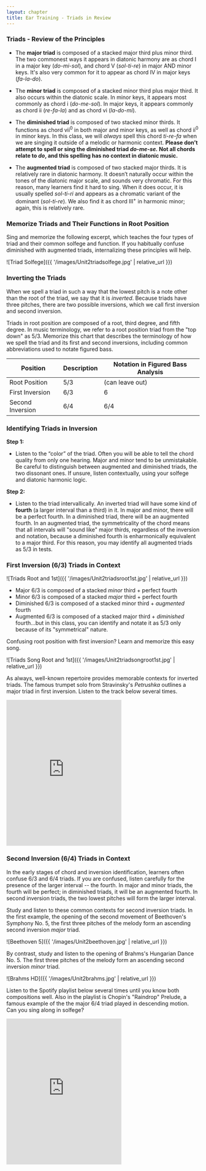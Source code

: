 ```yaml
---
layout: chapter
title: Ear Training - Triads in Review
---
```


### Triads - Review of the Principles

- The **major triad** is composed of a stacked major third plus minor third. The two commonest ways it appears in diatonic harmony are as chord I in a major key (*do-mi-sol*), and chord V (*sol-ti-re*) in major AND minor keys. It's also very common for it to appear as chord IV in major keys (*fa-la-do*).

- The **minor triad** is composed of a stacked minor third plus major third. It also occurs within the diatonic scale. In minor keys, it appears most commonly as chord i (*do-me-sol*). In major keys, it appears commonly as chord ii (*re-fa-la*) and as chord vi (*la-do-mi*).

- The **diminished triad** is composed of two stacked minor thirds. It functions as chord vii<sup>0</sup> in both major and minor keys, as well as chord ii<sup>0</sup> in minor keys. In this class, we will *always* spell this chord *ti-re-fa* when we are singing it outside of a melodic or harmonic context. **Please don’t attempt to spell or sing the diminished triad *do-me-se.* Not all chords relate to *do*, and this spelling has no context in diatonic music.**

- The **augmented triad** is composed of two stacked major thirds. It is relatively rare in diatonic harmony. It doesn’t naturally occur within the tones of the diatonic major scale, and sounds very chromatic. For this reason, many learners find it hard to sing. When it does occur, it is usually spelled *sol-ti-ri* and appears as a chromatic variant of the dominant (*sol-ti-re*). We also find it as chord III<sup>+</sup> in harmonic minor; again, this is relatively rare.

### Memorize Triads and Their Functions in Root Position

Sing and memorize the following excerpt, which teaches the four types of triad and their common solfege and function. If you habitually confuse diminished with augmented triads, internalizing these principles will help.

 ![Triad Solfege]({{ '/images/Unit2triadsolfege.jpg' | relative_url }})

### Inverting the Triads

When we spell a triad in such a way that the lowest pitch is a note other than the root of the triad, we say that it is *inverted*. Because triads have three pitches, there are two possible inversions, which we call first inversion and second inversion.

Triads in root position are composed of a root, third degree, and fifth degree. In music terminology, we refer to a root position triad from the "top down" as 5/3. Memorize this chart that describes the terminology of how we spell the triad and its first and second inversions, including common abbreviations used to notate figured bass.

Position | Description | Notation in Figured Bass Analysis
--- | --- | ---
Root Position | 5/3 | (can leave out)
First Inversion | 6/3 | 6
Second Inversion | 6/4 | 6/4

### Identifying Triads in Inversion

**Step 1:** 
- Listen to the “color” of the triad. Often you will be able to tell the chord quality from only one hearing. Major and minor tend to be unmistakable. Be careful to distinguish between augmented and diminished triads, the two dissonant ones. If unsure, listen contextually, using your solfege and diatonic harmonic logic.

**Step 2:** 
- Listen to the triad intervallically. An inverted triad will have some kind of **fourth** (a larger interval than a third) in it. In major and minor, there will be a perfect fourth. In a diminished triad, there will be an augmented fourth. In an augmented triad, the symmetricality of the chord means that all intervals will "sound like" major thirds, regardless of the inversion and notation, because a diminished fourth is enharmonically equivalent to a major third. For this reason, you may identify all augmented triads as 5/3 in tests.

### First Inversion (6/3) Triads in Context

 ![Triads Root and 1st]({{ '/images/Unit2triadsroot1st.jpg' | relative_url }})

 - Major 6/3 is composed of a stacked *minor* third + perfect fourth
 - Minor 6/3 is composed of a stacked *major* third + perfect fourth
 - Diminished 6/3 is composed of a stacked minor third + *augmented* fourth
 - Augmented 6/3 is composed of a stacked major third + *diminished* fourth...but in this class, you can identify and notate it as 5/3 only because of its "symmetrical" nature.

 Confusing root position with first inversion? Learn and memorize this easy song.

  ![Triads Song Root and 1st]({{ '/images/Unit2triadsongroot1st.jpg' | relative_url }})

  As always, well-known repertoire provides memorable contexts for inverted triads. The famous trumpet solo from Stravinsky's *Petrushka* outlines a major triad in first inversion. Listen to the track below several times.

  <iframe src="https://open.spotify.com/embed/playlist/2NkUgMHehnsrIora4pka8Y" width="300" height="380" frameborder="0" allowtransparency="true" allow="encrypted-media"></iframe>

### Second Inversion (6/4) Triads in Context

In the early stages of chord and inversion identification, learners often confuse 6/3 and 6/4 triads. If you are confused, listen carefully for the presence of the larger interval -- the fourth. In major and minor triads, the fourth will be perfect; in diminished triads, it will be an augmented fourth. In second inversion triads, the two lowest pitches will form the larger interval. 

Study and listen to these common contexts for second inversion triads. In the first example, the opening of the second movement of Beethoven's Symphony No. 5, the first three pitches of the melody form an ascending second inversion *major* triad.

 ![Beethoven 5]({{ '/images/Unit2beethoven.jpg' | relative_url }})

 By contrast, study and listen to the opening of Brahms's Hungarian Dance No. 5. The first three pitches of the melody form an ascending second inversion *minor* triad.

 ![Brahms HD]({{ '/images/Unit2brahms.jpg' | relative_url }})

Listen to the Spotify playlist below several times until you know both compositions well. Also in the playlist is Chopin's "Raindrop" Prelude, a famous example of the the major 6/4 triad played in descending motion. Can you sing along in solfege?

<iframe src="https://open.spotify.com/embed/playlist/4pFs2WVxCNEFM3okXSw5ON" width="300" height="380" frameborder="0" allowtransparency="true" allow="encrypted-media"></iframe>